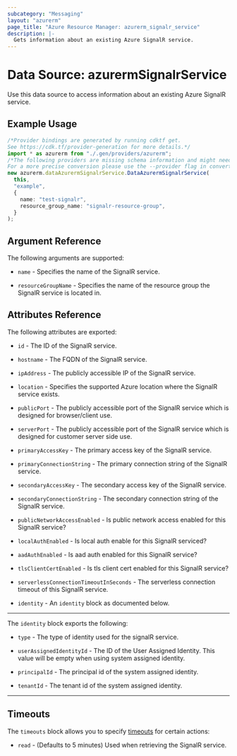 ```yaml
---
subcategory: "Messaging"
layout: "azurerm"
page_title: "Azure Resource Manager: azurerm_signalr_service"
description: |-
  Gets information about an existing Azure SignalR service.
---
```


# Data Source: azurermSignalrService

Use this data source to access information about an existing Azure SignalR service.

## Example Usage

```typescript
/*Provider bindings are generated by running cdktf get.
See https://cdk.tf/provider-generation for more details.*/
import * as azurerm from "./.gen/providers/azurerm";
/*The following providers are missing schema information and might need manual adjustments to synthesize correctly: azurerm.
For a more precise conversion please use the --provider flag in convert.*/
new azurerm.dataAzurermSignalrService.DataAzurermSignalrService(
  this,
  "example",
  {
    name: "test-signalr",
    resource_group_name: "signalr-resource-group",
  }
);

```

## Argument Reference

The following arguments are supported:

*   `name` - Specifies the name of the SignalR service.

*   `resourceGroupName` - Specifies the name of the resource group the SignalR service is located in.

## Attributes Reference

The following attributes are exported:

*   `id` - The ID of the SignalR service.

*   `hostname` - The FQDN of the SignalR service.

*   `ipAddress` - The publicly accessible IP of the SignalR service.

*   `location` - Specifies the supported Azure location where the SignalR service exists.

*   `publicPort` - The publicly accessible port of the SignalR service which is designed for browser/client use.

*   `serverPort` - The publicly accessible port of the SignalR service which is designed for customer server side use.

*   `primaryAccessKey` - The primary access key of the SignalR service.

*   `primaryConnectionString` - The primary connection string of the SignalR service.

*   `secondaryAccessKey` - The secondary access key of the SignalR service.

*   `secondaryConnectionString` - The secondary connection string of the SignalR service.

*   `publicNetworkAccessEnabled` - Is public network access enabled for this SignalR service?

*   `localAuthEnabled` - Is local auth enable for this SignalR serviced?

*   `aadAuthEnabled` - Is aad auth enabled for this SignalR service?

*   `tlsClientCertEnabled` - Is tls client cert enabled for this SignalR service?

*   `serverlessConnectionTimeoutInSeconds` - The serverless connection timeout of this SignalR service.

*   `identity` - An `identity` block as documented below.

***

The `identity` block exports the following:

*   `type` - The type of identity used for the signalR service.

*   `userAssignedIdentityId` - The ID of the User Assigned Identity. This value will be empty when using system assigned identity.

*   `principalId` - The principal id of the system assigned identity.

*   `tenantId` - The tenant id of the system assigned identity.

***

## Timeouts

The `timeouts` block allows you to specify [timeouts](https://www.terraform.io/language/resources/syntax#operation-timeouts) for certain actions:

* `read` - (Defaults to 5 minutes) Used when retrieving the SignalR service.

